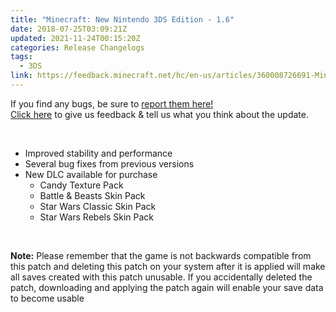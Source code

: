 ```yaml
---
title: "Minecraft: New Nintendo 3DS Edition - 1.6"
date: 2018-07-25T03:09:21Z
updated: 2021-11-24T00:15:20Z
categories: Release Changelogs
tags:
  - 3DS
link: https://feedback.minecraft.net/hc/en-us/articles/360008726691-Minecraft-New-Nintendo-3DS-Edition-1-6
---
```


If you find any bugs, be sure to [report them here!](http://bugs.mojang.com/)  
[Click here](http://feedback.minecraft.net/) to give us feedback & tell us what you think about the update. 

 

- Improved stability and performance
- Several bug fixes from previous versions
- New DLC available for purchase
  - Candy Texture Pack
  - Battle & Beasts Skin Pack
  - Star Wars Classic Skin Pack
  - Star Wars Rebels Skin Pack

 

**Note:** Please remember that the game is not backwards compatible from this patch and deleting this patch on your system after it is applied will make all saves created with this patch unusable. If you accidentally deleted the patch, downloading and applying the patch again will enable your save data to become usable
